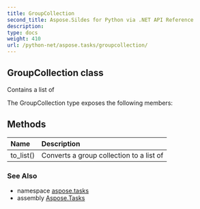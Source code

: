 ```yaml
---
title: GroupCollection
second_title: Aspose.Sildes for Python via .NET API Reference
description: 
type: docs
weight: 410
url: /python-net/aspose.tasks/groupcollection/
---
```


## GroupCollection class

Contains a list of

The GroupCollection type exposes the following members:
## Methods
| Name | Description |
| :- | :- |
|to_list()|Converts a group collection to a list of|

### See Also

* namespace [aspose.tasks](/tasks/python-net/aspose.tasks/)
* assembly [Aspose.Tasks](/tasks/python-net/)

